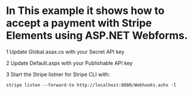 

# In This example it shows how to accept a payment with Stripe Elements using ASP.NET Webforms.

1 Update Global.asax.cs with your Secret API key

2 Update Default.aspx with your Publishable API key

3 Start the Stripe listner for Stripe CLI with:

```
stripe listen --forward-to http://localhost:8080/Webhooks.ashx -l


